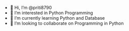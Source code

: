 - 👋 Hi, I’m @priti8790
- 👀 I’m interested in Python Programming
- 🌱 I’m currently learning Python and Database
- 💞️ I’m looking to collaborate on Programming in Python

<!---
priti8790/priti8790 is a ✨ special ✨ repository because its `README.md` (this file) appears on your GitHub profile.
You can click the Preview link to take a look at your changes.
--->
